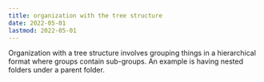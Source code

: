 ```yaml
---
title: organization with the tree structure
date: 2022-05-01
lastmod: 2022-05-01
---
```

Organization with a tree structure involves grouping things in a hierarchical format where groups contain sub-groups. An example is having nested folders under a parent folder.